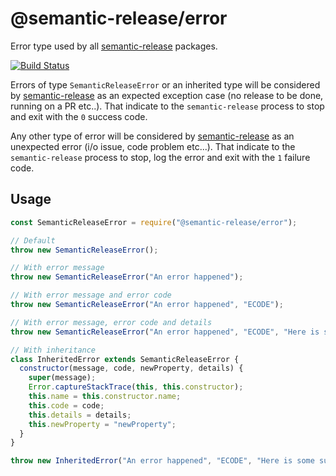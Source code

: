 # @semantic-release/error

Error type used by all [semantic-release](https://github.com/semantic-release/semantic-release) packages.

[![Build Status](https://github.com/semantic-release/error/workflows/Test/badge.svg)](https://github.com/semantic-release/error/actions?query=workflow%3ATest+branch%3Amaster)

Errors of type `SemanticReleaseError` or an inherited type will be considered
by [semantic-release](https://github.com/semantic-release/semantic-release) as an expected exception case (no release to
be done, running on a PR etc..). That indicate to the `semantic-release` process to stop and exit with the `0` success
code.

Any other type of error will be considered by [semantic-release](https://github.com/semantic-release/semantic-release)
as an unexpected error (i/o issue, code problem etc...). That indicate to the `semantic-release` process to stop, log
the error and exit with the `1` failure code.

## Usage

```js
const SemanticReleaseError = require("@semantic-release/error");

// Default
throw new SemanticReleaseError();

// With error message
throw new SemanticReleaseError("An error happened");

// With error message and error code
throw new SemanticReleaseError("An error happened", "ECODE");

// With error message, error code and details
throw new SemanticReleaseError("An error happened", "ECODE", "Here is some suggestions to solve this error.");

// With inheritance
class InheritedError extends SemanticReleaseError {
  constructor(message, code, newProperty, details) {
    super(message);
    Error.captureStackTrace(this, this.constructor);
    this.name = this.constructor.name;
    this.code = code;
    this.details = details;
    this.newProperty = "newProperty";
  }
}

throw new InheritedError("An error happened", "ECODE", "Here is some suggestions to solve this error.");
```
